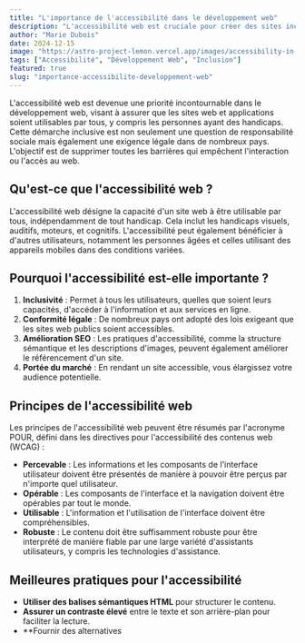 ```yaml
---
title: "L'importance de l'accessibilité dans le développement web"
description: "L'accessibilité web est cruciale pour créer des sites inclusifs. Découvrez les meilleures pratiques pour rendre vos sites accessibles à tous."
author: "Marie Dubois"
date: 2024-12-15
image: "https://astro-project-lemon.vercel.app/images/accessibility-in-web.webp"
tags: ["Accessibilité", "Développement Web", "Inclusion"]
featured: true
slug: "importance-accessibilite-developpement-web"
---
```


L'accessibilité web est devenue une priorité incontournable dans le développement web, visant à assurer que les sites web et applications soient utilisables par tous, y compris les personnes ayant des handicaps. Cette démarche inclusive est non seulement une question de responsabilité sociale mais également une exigence légale dans de nombreux pays. L'objectif est de supprimer toutes les barrières qui empêchent l'interaction ou l'accès au web.

## Qu'est-ce que l'accessibilité web ?

L'accessibilité web désigne la capacité d'un site web à être utilisable par tous, indépendamment de tout handicap. Cela inclut les handicaps visuels, auditifs, moteurs, et cognitifs. L'accessibilité peut également bénéficier à d'autres utilisateurs, notamment les personnes âgées et celles utilisant des appareils mobiles dans des conditions variées.

## Pourquoi l'accessibilité est-elle importante ?

1. **Inclusivité** : Permet à tous les utilisateurs, quelles que soient leurs capacités, d'accéder à l'information et aux services en ligne.
2. **Conformité légale** : De nombreux pays ont adopté des lois exigeant que les sites web publics soient accessibles.
3. **Amélioration SEO** : Les pratiques d'accessibilité, comme la structure sémantique et les descriptions d'images, peuvent également améliorer le référencement d'un site.
4. **Portée du marché** : En rendant un site accessible, vous élargissez votre audience potentielle.

## Principes de l'accessibilité web

Les principes de l'accessibilité web peuvent être résumés par l'acronyme POUR, défini dans les directives pour l'accessibilité des contenus web (WCAG) :

- **Percevable** : Les informations et les composants de l'interface utilisateur doivent être présentés de manière à pouvoir être perçus par n'importe quel utilisateur.
- **Opérable** : Les composants de l'interface et la navigation doivent être opérables par tout le monde.
- **Utilisable** : L'information et l'utilisation de l'interface doivent être compréhensibles.
- **Robuste** : Le contenu doit être suffisamment robuste pour être interprété de manière fiable par une large variété d'assistants utilisateurs, y compris les technologies d'assistance.

## Meilleures pratiques pour l'accessibilité

- **Utiliser des balises sémantiques HTML** pour structurer le contenu.
- **Assurer un contraste élevé** entre le texte et son arrière-plan pour faciliter la lecture.
- **Fournir des alternatives